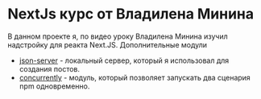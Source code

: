# NextJs курс от Владилена Минина

В данном проекте я, по видео уроку Владилена Минина изучил надстройку для реакта Next.JS.
Дополнительные модули

* [json-server](https://www.npmjs.com/package/json-server) - локальный сервер, который я использовал для создания постов.
* [concurrently](https://www.npmjs.com/package/concurrently) - модуль, который позволяет запускать два сценария npm одновременно.
